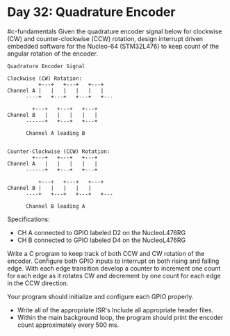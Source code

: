 # Day 32: Quadrature Encoder
#c-fundamentals 
Given the quadrature encoder signal below for clockwise (CW) and counter-clockwise (CCW) rotation, design interrupt driven embedded software for the Nucleo-64 (STM32L476) to keep count of the angular rotation of the encoder.

```
Quadrature Encoder Signal

Clockwise (CW) Rotation:
          +---+   +---+   +---+
Channel A |   |   |   |   |   |
      ----+   +---+   +---+   +---

        +---+   +---+   +---+
Channel B   |   |   |   |   |
      ------+   +---+   +---+   

      Channel A leading B


Counter-Clockwise (CCW) Rotation:
        +---+   +---+   +---+
Channel A   |   |   |   |   |
      ------+   +---+   +---+   

          +---+   +---+   +---+
Channel B |   |   |   |   |
      ----+   +---+   +---+   +---

      Channel B leading A
```


Specifications: 
- CH A connected to GPIO labeled D2 on the NucleoL476RG
- CH B connected to GPIO labeled D4 on the NucleoL476RG 

Write a C program to keep track of both CCW and CW rotation of the encoder. Configure both GPIO inputs to interrupt on both rising and falling edge. With each edge transition develop a counter to increment one count for each edge as it rotates CW and decrement by one count for each edge in the CCW direction. 

Your program should initialize and configure each GPIO properly. 

- Write all of the appropriate ISR's Include all appropriate header files. 
- Within the main background loop, the program should print the encoder count approximately every 500 ms. 


